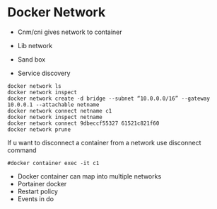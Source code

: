 # Docker Network

* Cnm/cni gives network to container

* Lib network
* Sand box
* Service discovery

```
docker network ls
docker network inspect
docker network create -d bridge --subnet “10.0.0.0/16” --gateway 10.0.0.1 --attachable netname
docker network connect netname c1
docker network inspect netname
docker network connect 9dbeccf55327 61521c821f60
docker network prune
```
If u want to disconnect a container from a network use disconnect command
```
#docker container exec -it c1
```
* Docker container can map into multiple networks 
* Portainer docker
* Restart policy
* Events in do
